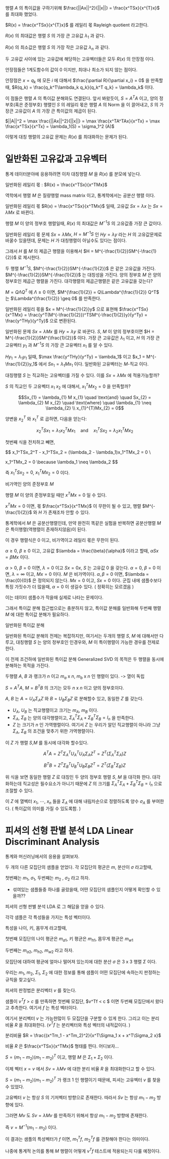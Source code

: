 행렬 $A$ 의 특이값을 구하기위해 $\frac{||Ax||^2}{||x||} = \frac{x^TSx}{x^{T}x}$ 를 최대화 했었다.

$R(x) = \frac{x^TSx}{x^{T}x}$ 를 레일리 몫 Rayleigh quotient 라고한다.

 

$R(x)$ 의 최대값은 행렬 $S$ 의 가장 큰 고유값 $\lambda_1$ 과 같다.

$R(x)$ 의 최소값은 행렬 $S$ 의 가장 작은 고유값 $\lambda_n$ 과 같다.

두 고유값 사이에 있는 고유값에 해당하는 고유벡터들은 모두 $R(x)$ 의 안장점 이다.

 

안장점들은 1계도함수의 값이 0 이지만, 최대나 최소가 되지 않는 점이다.

안장점은 $x = q_k$ 에 모든 $i$ 에 대해서 $\frac{\partial R}{\partial x_i} = 0$ 을 만족할때, $R(q_k) = \frac{q_k^T\lambda_k q_k}{q_k^T q_k} = \lambda_k$ 이다.

 

이 점들은 행렬 $A$ 의 특이값 분해와도 연결된다. 앞서 봐왔듯이, $S = A^TA$ 이고, 양의 정부호(혹은 준정부호) 행렬인 $S$ 의 레일리 몫은 행렬 $A$ 의 Norm 을 이 끌어내고, $S$ 의 가장큰 고유값이 $A$ 의 가장 큰 특이값의 제곱이 된다.

$||A||^2 = \max \frac{||Ax||^2}{||x||} = \max \frac{x^TA^TAx}{x^Tx} = \max \frac{x^TSx}{x^Tx} = \lambda_1(S) = \sigma_1^2 (A)$
 

이렇게 대칭 행렬의 고유값 문제는 $R(x)$ 를 최대화하는 문제가 된다.

 

# 일반화된 고유값과 고유벡터

 

통계 데이터분야에 응용하려면 이차 대칭행렬 $M$ 을 $R(x)$ 를 분모에 넣는다.

 

일반화된 레일리 몫 : $R(x) = \frac{x^TSx}{x^TMx}$

 

역학에서 행렬 $M$ 은 질량행렬 mass matrix  이고, 통계학에서는 공분산 행렬 이다.

일반화된 레일리 몫 $R(x) = \frac{x^TSx}{x^TMx}$ 일때, 고유값 $Sx = \lambda x$ 는 $Sx = \lambda Mx$ 로 바뀐다.

행렬 $M$ 이 양의 정부호 행렬일때, $R(x)$ 의 최대값은 $M^{-1}S$ 의 고유값중 가장 큰 값이다.

일반화된 레일리 몫 문제 $Sx = \lambda Mx$, $H=M^{-1}S$ 인 $Hy = \lambda y$ 라는 $H$ 의 고유값문제로 바꿀수 있을텐데, 문제는 $H$ 가 대칭행렬이 아닐수도 있다는 점이다.

그래서 $H$ 를 $M$ 의 제곱근 행렬을 이용해서 $H = M^{-\frac{1}{2}}SM^{-\frac{1}{2}}$ 로 제시한다.

 

두 행렬 $M^{-1}S$, $M^{-\frac{1}{2}}SM^{-\frac{1}{2}}$ 은 같은 고유값을 가진다.
$M^{-\frac{1}{2}}SM^{-\frac{1}{2}}$ 는 대칭성을 가진다.
양의 정부호 $M$ 은 양의 정부호인 제곱근 행렬을 가진다.
대각행렬의 제곱근행렬은 같은 고유값을 갖는다?

$M = Q\Lambda Q^T$ 에 $\Lambda \geq 0$ 이면, $M^{\frac{1}{2}}  = Q\Lambda^{\frac{1}{2}} Q^T$ 는 $\Lambda^{\frac{1}{2}} \geq 0$ 를 만족한다.

 

일반화된 레일리 몫을 $x = M^{-\frac{1}{2}}y$ 으로 표현해 $\frac{x^TSx}{x^TMx} = \frac{y^T(M^{-\frac{1}{2}})^TSM^{-\frac{1}{2}}y}{y^Ty} = \frac{y^THy}{y^Ty}$ 으로 변환된다.

 

일반화된 문제 $Sx = \lambda M x$ 를 $Hy = \lambda y$ 로 바꾼다. $S$, $M$ 이 양의 정부호이면 $H = M^{-\frac{1}{2}}SM^{\frac{1}{2}}$ 이다. 가장 큰 고유값은 $\lambda_1$ 이고, $H$ 의 가장 큰 고유벡터 $y_1$ 과 $M^{-1}S$ 의 가장 큰 고유벡터 $x_1$ 를 알 수 있다.

 

$Hy_1 = \lambda_1 y_1$ 일때, $\max \frac{y^THy}{y^Ty} = \lambda_1$ 이고
$x_1 = M^{-\frac{1}{2}}y_1$ 에서 $Sx_1 = \lambda_1 M x_1$ 이다.
일반화된 고유벡터는 $M$-직교 이다.

 

대칭행렬 $S$ 는 직교하는 고유벡터를 가질 수 있다. 이를 $Sx = \lambda M x$ 에 적용가능할까?

$S$ 의 직교인 두 고유벡터 $x_1$ $x_2$ 에 대해서, $x_1^TMx_2= 0$ 을 만족할까?

$$Sx_{1} = \lambda_{1} M x_{1} \quad \text{and} \quad Sx_{2} = \lambda_{2} M x_{2} \quad \text{where} \quad \lambda_{1} \neq \lambda_{2} \\ x_{1}^{T}Mx_{2} = 0$$

양변을 $x_2^T$ 와 $x_1^T$ 로 곱하면, 다음을 얻는다:

$$x_{2}^{T}Sx_{1} = \lambda_{1} x_{2}^{T}Mx_{1} \quad \text{and} \quad x_{1}^{T}Sx_{2} = \lambda_{2} x_{1}^{T}Mx_{2}$$

첫번째 식을 전치하고 빼면,

$$ x_1^TSx_2^T - x_1^TSx_2 = (\lambda_2 - \lambda_1)x_1^TMx_2 = 0 \\

x_1^TMx_2 = 0 \because \lambda_1 \neq \lambda_2 $$

 

즉 $x_1^TSx_2 = 0$, $x_1^TMx_2 = 0$ 이다.

비가역인 양의 준정부호 $M$ 

 

행렬 $M$ 이 양의 준정부호일 때만 $x^TMx = 0$ 일 수 있다.

$x^TMx = 0$ 이면, 몫 $\frac{x^TSx}{x^TMx}$ 이 무한이 될 수 있고, 행렬 $M^{-\frac{1}{2}}$ 와 $H$ 가 존재조차 안할 수 있다.

 

통계학에서 $M$ 은 공분산행렬인데, 만약 완전히 똑같은 실험을 반복하면 공분산행렬 $M$ 은 특이행렬(역행렬이 존재하지않음)이 된다.

이 경우 행렬식은 0 이고, 비가역이고 레일리 몫은 무한이 된다.

$\alpha \geq 0$, $\beta \geq 0$ 이고, 고유값 $\lambda = \frac{\beta}{\alpha}$ 이라고 할때, $\alpha Sx = \beta Mx$ 이다.

$\alpha > 0$, $\beta=0$ 이면, $\lambda =0$ 이고 $Sx = 0x$, $S$ 는 고유값 0 을 갖는다.
$\alpha =0$, $\beta = 0$ 이면, $\lambda = \infty$ 이고, $Mx=0$ 이다. $M$ 은 비가역이다.
$\alpha,\beta = 0$ 이면, $\lambda = \frac{0}{0}$ 은 정의되지 않는다. $Mx=0$ 이고, $Sx=0$ 이다.
군집 내에 샘플수보다 특징 가짓수가 더 많을때, $\alpha = 0$ 이 생길수 있다. ( 정확히는 모르겠음 )

이는 데이터 샘플수가 작을때 실제로 나타는 문제이다.

 

그래서 특이값 분해 접근법으로는 충분하지 않고, 특이값 분해를 일반화해 두번째 행렬 $M$ 에 대한 특이값 분해가 필요하다.

일반화된 특이값 분해

 

일반화된 특이값 분해의 전제는 복잡하지만, 여기서는 두개의 행렬 $S$, $M$ 에 대해서만 다루고, 대칭행렬 $S$ 는 양의 정부호인 인경우와, $M$ 이 특이행렬이 가능한 경우를 전제로 한다.

 

이 전제 조건하에 일반화된 특이값 분해 Generalized SVD 의 목적은 두 행렬을 동시에 분해하는 목적을 가진다.

두행렬 $A$, $B$ 과 랭크가 $n$ 이고 $m_a$ x $n$, $m_b$ x $n$ 인 행렬이 있다. -> 열이 독립

$S = A^TA$, $M = B^TB$ 의 크기는 모두 $n$ x $n$ 이고 양의 정부호이다.

$A$, $B$ 는 $A = U_A\Sigma_A Z$ 와 $B = U_B\Sigma_B Z$ 로 분해할수 있고, 동일한 $Z$ 를 갖는다.
- $U_A$, $U_B$ 는 직교행렬이고 크기는 $m_A$, $m_B$ 이다.
- $\Sigma_A$, $\Sigma_B$ 는 양의 대각행렬이고, $\Sigma_A^T\Sigma_A + \Sigma_B^T\Sigma_B = I_{n}$ 을 만족한다.
- $Z$ 는 크기가 $n$ 인 가역행렬이다.
여기서 $Z$ 는 우리가 알던 직교행렬이 아니라 그냥 $\Sigma_A$, $\Sigma_B$ 의 조건을 맞추기 위한 가역행렬이다.

이 $Z$ 가 행렬 $S$,$M$ 를 동시에 대각화 할수있다.

$$A^TA = Z^T\Sigma_A^TU_A^TU_A\Sigma_A Z^T = Z^T(\Sigma_A^T \Sigma_A)Z$$

$$B^TB = Z^T \Sigma_B^TU_B^TU_B \Sigma_B Z^T = Z^T(\Sigma_B^T \Sigma_B)Z$$

위 식을 보면 동일한 행렬 $Z$ 로 대칭인 두 양의 정부호 행렬 $S$, $M$ 을 대각화 한다. 대각화하는데 직교성은 필수요소가 아니기 때문에 $Z$ 의 크기를 $\Sigma_A^T \Sigma_A + \Sigma_B^T \Sigma_B = I_n$ 으로 조절할 수 있다.

이 $Z$ 에 열벡터 $x_1$, $\cdots$, $x_n$ 들을 $\Sigma_A$ 에 대해 내림차순으로 정렬하도록 양수 $\sigma_A$ 를 부여한다. ( 특이값의 의미를 가질 수 있도록함. )

 

# 피셔의 선형 판별 분석 LDA Linear Discriminant Analysis

 

통계와 머신러닝에서의 응용을 살펴보자.

두 개의 다른 모집단의 샘플을 얻었다. 각 모집단의 평균은 $m$, 분산이 $\sigma$ 라고할때,

첫번째는 $m_1$, $\sigma_1$, 두번째는 $m_2$ , $\sigma_2$ 라고 하자.

 

- 섞여있는 샘플들중 하나를 골랐을때, 어떤 모집단의 샘플인지 어떻게 확인할 수 있을까??

피셔의 선형 판별 분석 LDA 로 그 해답을 얻을 수 있다.

각각 샘플은 각 특성들을 가지는 특성 벡터이다.

 

특성을 나이, 키, 몸무게 라고할때,

첫번째 모집단의 나이 평균은 $m_{a1}$, 키 평균은 $m_{h1}$, 몸무게 평균은 $m_{w1}$

두번째는 $m_{a2}$, $m_{h2}$, $m_{w2}$ 라고 하자.

 

모집단에 대하여 평균에 얼마나 떨어져 있는지에 대한 분산 $\sigma$ 은 3 x 3 행렬 $\Sigma$ 이다.

우리는 $m_1$, $m_2$, $\Sigma_1$, $\Sigma_2$ 에 대한 정보를 통해 샘플이 어떤 모집단에 속하는지 판정하는 규칙을 찾고싶다.

 

피셔의 판정법은 분리벡터 $v$ 를 찾는다.

샘플이 $v^Tf > c$ 를 만족하면 첫번째 모집단, $v^Tf < c $ 이면 두번째 모집단에서 왔다고 추측한다. 여기서 $f$ 는 특성 벡터이다.

여기서 분리벡터 $v$ 는 가능한많이 두 모집단을 구분할 수 있게 한다. 그리고 이는 분리 비율 $R$ 을 최대화한다. ($v^Tf$ 는 분리벡터와 특성 벡터의 내적값이다. )

 

분리비율 $R = \frac{(x^Tm_1 - x^Tm_2)^2}{x^T\Sigma_1 x + x^T\Sigma_2 x}$ 

비율 $R$ 은 $\frac{x^TSx}{x^TMx}$ 형태를 띈다. 어디보자...

$S = (m_1 - m_2)(m_1 - m_2)^T$ 이고, 행렬 $M$ 은 $\Sigma_1 + \Sigma_2$ 이다.

이제 벡터 $x = v$ 에서 $Sv = \lambda Mv$ 에 대한 분리 비율 $R$ 을 최대화한다고 할 수 있다.

 

$S = (m_1 - m_2)(m_1 - m_2)^T$ 가 랭크 1 인 행렬이기 때문에, 피셔는 고유벡터 $v$ 를 찾을 수 있었다.

고유벡터 $v$ 는 항상 $S$ 의 기저벡터 방향으로 존재한다. 따라서 $Sv$ 는 항상 $m_1 - m_2$ 방향에 있다.

그러면 $Mv$ 도 $Sv = \lambda Mv$ 를 만족하기 위해서 항상 $m_1 - m_2$ 방향에 존재한다.

즉 $v = M^{-1}(m_1 - m_2)$ 이다.

 

이 결과는 샘플의 특성벡터가 $f$ 이면, $m_1^Tf$, $m_2^Tf$ 를 관찰해야 한다는 의미이다.

나중에 통계적 논의를 통해 $M$ 행렬이 어떻게 $v^Tf$ 테스트에 적용되는지 다룰 예정이다.
